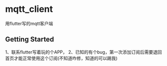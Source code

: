 # mqtt_client

用flutter写的mqtt客户端

## Getting Started
1、联系flutter写着玩的个APP，
2、已知的有个bug，第一次添加订阅后需要退回首页才能正常使用这个订阅(不知道咋修，知道的可以踢我)
